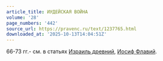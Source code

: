 ```yaml
---
article_title: ИУДЕЙСКАЯ ВОЙНА
volume: '28'
page_numbers: '442'
source_url: https://pravenc.ru/text/1237765.html
downloaded_at: '2025-10-13T14:04:51Z'
---
```


66-73 гг.- см. в статьях [Израиль древний](<https://pravenc.ru/text/Израиль древний.html>), [Иосиф Флавий](<https://pravenc.ru/text/Иосиф Флавий.html>).
